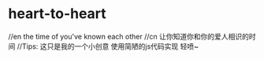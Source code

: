 # heart-to-heart
//en
the time of you've known each other
//cn
让你知道你和你的爱人相识的时间
//Tips:
这只是我的一个小创意
使用简陋的js代码实现
轻喷~
